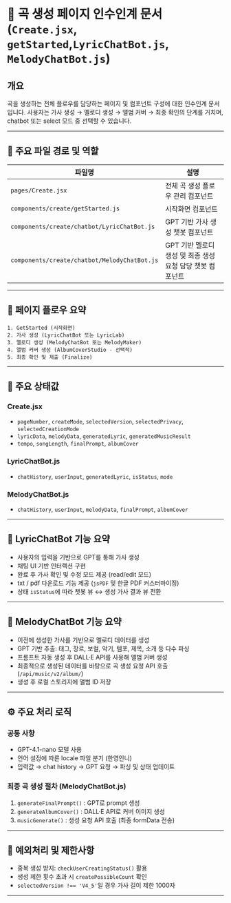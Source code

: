 # 🎼 곡 생성 페이지 인수인계 문서 (`Create.jsx`, `getStarted`,`LyricChatBot.js`, `MelodyChatBot.js`)

## 개요

곡을 생성하는 전체 플로우를 담당하는 페이지 및 컴포넌트 구성에 대한 인수인계 문서입니다. 사용자는 가사 생성 → 멜로디 생성 → 앨범 커버 → 최종 확인의 단계를 거치며, chatbot 또는 select 모드 중 선택할 수 있습니다.

---

## 📂 주요 파일 경로 및 역할

| 파일명                                       | 설명                                                      |
| -------------------------------------------- | --------------------------------------------------------- |
| `pages/Create.jsx`                           | 전체 곡 생성 플로우 관리 컴포넌트                         |
| `components/create/getStarted.js`            | 시작화면 컴포넌트                                         |
| `components/create/chatbot/LyricChatBot.js`  | GPT 기반 가사 생성 챗봇 컴포넌트                          |
| `components/create/chatbot/MelodyChatBot.js` | GPT 기반 멜로디 생성 및 최종 생성 요청 담당 챗봇 컴포넌트 |

---

## 📌 페이지 플로우 요약

```text
1. GetStarted (시작화면)
2. 가사 생성 (LyricChatBot 또는 LyricLab)
3. 멜로디 생성 (MelodyChatBot 또는 MelodyMaker)
4. 앨범 커버 생성 (AlbumCoverStudio - 선택적)
5. 최종 확인 및 제출 (Finalize)
```

---

## 🔁 주요 상태값

### Create.jsx

- `pageNumber`, `createMode`, `selectedVersion`, `selectedPrivacy`, `selectedCreationMode`
- `lyricData`, `melodyData`, `generatedLyric`, `generatedMusicResult`
- `tempo`, `songLength`, `finalPrompt`, `albumCover`

### LyricChatBot.js

- `chatHistory`, `userInput`, `generatedLyric`, `isStatus`, `mode`

### MelodyChatBot.js

- `chatHistory`, `userInput`, `melodyData`, `finalPrompt`, `albumCover`

---

## 💬 LyricChatBot 기능 요약

- 사용자의 입력을 기반으로 GPT를 통해 가사 생성
- 채팅 UI 기반 인터랙션 구현
- 완료 후 가사 확인 및 수정 모드 제공 (read/edit 모드)
- txt / pdf 다운로드 기능 제공 (`jsPDF` 및 한글 PDF 커스터마이징)
- 상태 `isStatus`에 따라 챗봇 뷰 ↔ 생성 가사 결과 뷰 전환

---

## 🎵 MelodyChatBot 기능 요약

- 이전에 생성한 가사를 기반으로 멜로디 데이터를 생성
- GPT 기반 추출: 태그, 장르, 보컬, 악기, 템포, 제목, 소개 등 다수 파싱
- 프롬프트 자동 생성 후 DALL·E API를 사용해 앨범 커버 생성
- 최종적으로 생성된 데이터를 바탕으로 곡 생성 요청 API 호출 (`/api/music/v2/album/`)
- 생성 후 로컬 스토리지에 앨범 ID 저장

---

## ⚙️ 주요 처리 로직

### 공통 사항

- GPT-4.1-nano 모델 사용
- 언어 설정에 따른 locale 파일 분기 (한영인니)
- 입력값 → chat history → GPT 요청 → 파싱 및 상태 업데이트

### 최종 곡 생성 절차 (MelodyChatBot.js)

1. `generateFinalPrompt()` : GPT로 prompt 생성
2. `generateAlbumCover()` : DALL·E API로 커버 이미지 생성
3. `musicGenerate()` : 생성 요청 API 호출 (최종 formData 전송)

---

## 🔐 예외처리 및 제한사항

- 중복 생성 방지: `checkUserCreatingStatus()` 활용
- 생성 제한 횟수 초과 시 `createPossibleCount` 확인
- `selectedVersion !== 'V4_5'`일 경우 가사 길이 제한 1000자

---
